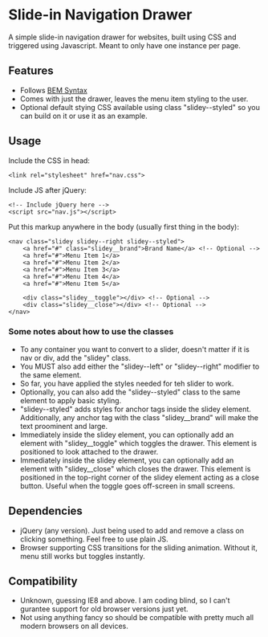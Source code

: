 # Slide-in Navigation Drawer

A simple slide-in navigation drawer for websites, built using CSS and triggered using Javascript. Meant to only have one instance per page.

## Features
- Follows [BEM Syntax](https://css-tricks.com/bem-101/)
- Comes with just the drawer, leaves the menu item styling to the user.
- Optional default stying CSS available using class "slidey--styled" so you can build on it or use it as an example.

## Usage

Include the CSS in head:

    <link rel="stylesheet" href="nav.css">

Include JS after jQuery:

    <!-- Include jQuery here -->
    <script src="nav.js"></script>

Put this markup anywhere in the body (usually first thing in the body):

    <nav class="slidey slidey--right slidey--styled">
        <a href="#" class="slidey__brand">Brand Name</a> <!-- Optional -->
        <a href="#">Menu Item 1</a>
        <a href="#">Menu Item 2</a>
        <a href="#">Menu Item 3</a>
        <a href="#">Menu Item 4</a>
        <a href="#">Menu Item 5</a>

        <div class="slidey__toggle"></div> <!-- Optional -->
        <div class="slidey__close"></div> <!-- Optional -->
    </nav>

### Some notes about how to use the classes

- To any container you want to convert to a slider, doesn't matter if it is nav or div, add the "slidey" class.
- You MUST also add either the "slidey--left" or "slidey--right" modifier to the same element.
- So far, you have applied the styles needed for teh slider to work.
- Optionally, you can also add the "slidey--styled" class to the same element to apply basic styling.
- "slidey--styled" adds styles for anchor tags inside the slidey element. Additionally, any anchor tag with the class "slidey__brand" will make the text proominent and large.
- Immediately inside the slidey element, you can optionally add an element with "slidey__toggle" which toggles the drawer. This element is positioned to look attached to the drawer.
- Immediately inside the slidey element, you can optionally add an element with "slidey__close" which closes the drawer. This element is positioned in the top-right corner of the slidey element acting as a close button. Useful when the toggle goes off-screen in small screens.

## Dependencies

- jQuery (any version). Just being used to add and remove a class on clicking something. Feel free to use plain JS.
- Browser supporting CSS transitions for the sliding animation. Without it, menu still works but toggles instantly.

## Compatibility

- Unknown, guessing IE8 and above. I am coding blind, so I can't gurantee support for old browser versions just yet.
- Not using anything fancy so should be compatible with pretty much all modern browsers on all devices.

